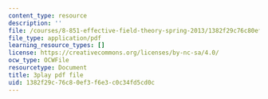 ```yaml
---
content_type: resource
description: ''
file: /courses/8-851-effective-field-theory-spring-2013/1382f29c76c80ef3f6e3c0c34fd5cd0c_HKkSPqCOmD0.pdf
file_type: application/pdf
learning_resource_types: []
license: https://creativecommons.org/licenses/by-nc-sa/4.0/
ocw_type: OCWFile
resourcetype: Document
title: 3play pdf file
uid: 1382f29c-76c8-0ef3-f6e3-c0c34fd5cd0c
---
```

